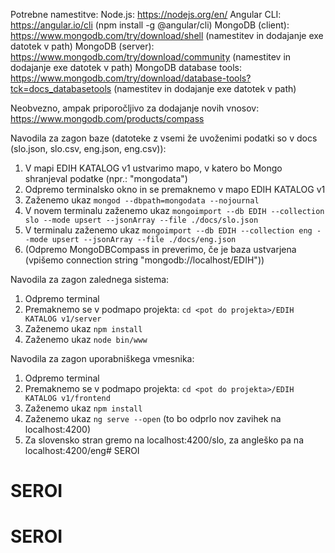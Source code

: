 Potrebne namestitve:
Node.js: https://nodejs.org/en/
Angular CLI: https://angular.io/cli (npm install -g @angular/cli)
MongoDB (client): https://www.mongodb.com/try/download/shell (namestitev in dodajanje exe datotek v path)
MongoDB (server): https://www.mongodb.com/try/download/community (namestitev in dodajanje exe datotek v path)
MongoDB database tools: https://www.mongodb.com/try/download/database-tools?tck=docs_databasetools (namestitev in dodajanje exe datotek v path)

Neobvezno, ampak priporočljivo za dodajanje novih vnosov:
https://www.mongodb.com/products/compass


Navodila za zagon baze (datoteke z vsemi že uvoženimi podatki so v docs (slo.json, slo.csv, eng.json, eng.csv)):
1. V mapi EDIH KATALOG v1 ustvarimo mapo, v katero bo Mongo shranjeval podatke (npr.: "mongodata")
2. Odpremo terminalsko okno in se premaknemo v mapo EDIH KATALOG v1
3. Zaženemo ukaz `mongod --dbpath=mongodata --nojournal`
4. V novem terminalu zaženemo ukaz `mongoimport --db EDIH --collection slo --mode upsert --jsonArray --file ./docs/slo.json`
5. V terminalu zaženemo ukaz `mongoimport --db EDIH --collection eng --mode upsert --jsonArray --file ./docs/eng.json`
6. (Odpremo MongoDBCompass in preverimo, če je baza ustvarjena (vpišemo connection string "mongodb://localhost/EDIH"))


Navodila za zagon zalednega sistema:
1. Odpremo terminal
2. Premaknemo se v podmapo projekta: `cd <pot do projekta>/EDIH KATALOG v1/server`
3. Zaženemo ukaz `npm install`
4. Zaženemo ukaz `node bin/www`


Navodila za zagon uporabniškega vmesnika:
1. Odpremo terminal
2. Premaknemo se v podmapo projekta: `cd <pot do projekta>/EDIH KATALOG v1/frontend`
3. Zaženemo ukaz `npm install`
4. Zaženemo ukaz `ng serve --open` (to bo odprlo nov zavihek na localhost:4200)
5. Za slovensko stran gremo na localhost:4200/slo, za angleško pa na localhost:4200/eng# SEROI
# SEROI
# SEROI
